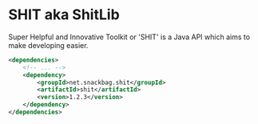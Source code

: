 # SHIT aka ShitLib
Super Helpful and Innovative Toolkit or 'SHIT' is a Java API which aims to make developing easier.

```xml
<dependencies>
    <!-- ... -->
    <dependency>
        <groupId>net.snackbag.shit</groupId>
        <artifactId>shit</artifactId>
        <version>1.2.3</version>
    </dependency>
</dependencies>
```
